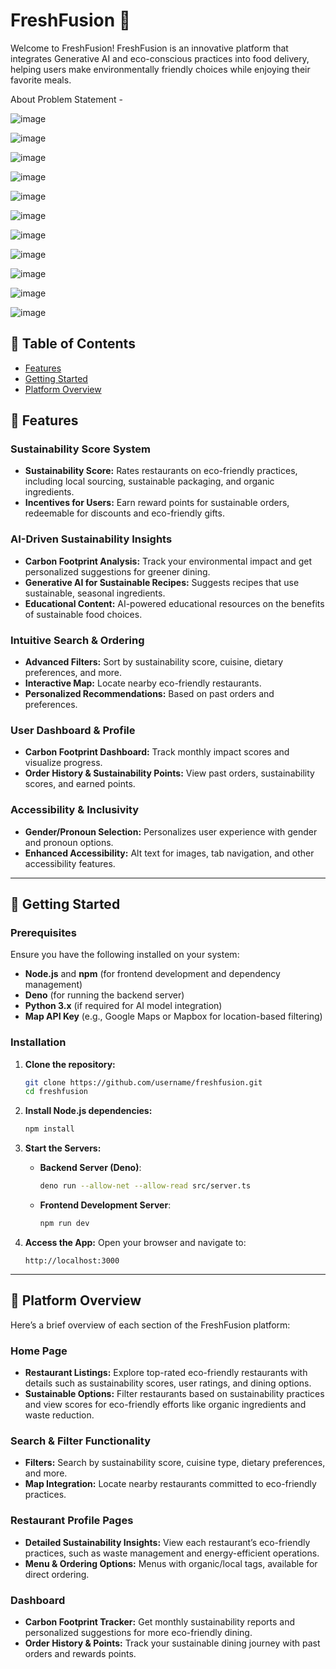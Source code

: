 # FreshFusion 🌱

Welcome to FreshFusion! FreshFusion is an innovative platform that integrates Generative AI and eco-conscious practices into food delivery, helping users make environmentally friendly choices while enjoying their favorite meals.


About Problem Statement - 


![image](https://github.com/user-attachments/assets/74ec5ca2-328e-48bf-9280-762c144ea044)

![image](https://github.com/user-attachments/assets/6dbe56ee-956d-4323-9392-b7084e1f7fbc)

![image](https://github.com/user-attachments/assets/6e839ed7-0d09-46f0-991f-c81258e14628)

![image](https://github.com/user-attachments/assets/a54db3ba-ac0d-4307-b80e-f59505604985)

![image](https://github.com/user-attachments/assets/8ec71241-0058-489a-83d8-ff24333ebcad)

![image](https://github.com/user-attachments/assets/3e4845fa-7e25-4043-8fdf-7c4ab0ea2530)

![image](https://github.com/user-attachments/assets/455c6e83-862f-420d-8c7d-38bb7895d2ef)

![image](https://github.com/user-attachments/assets/377b3e60-dd30-4277-a104-1f9210bdeaba)

![image](https://github.com/user-attachments/assets/7017a9d4-f554-4f48-9374-7968afc5e6a9)

![image](https://github.com/user-attachments/assets/8b08e65a-994a-486c-b1e5-f33370dbd403)

![image](https://github.com/user-attachments/assets/b8a77949-73ea-4a5a-9192-727ecf2a0ed2)


## 📖 Table of Contents

- [Features](#-features)
- [Getting Started](#-getting-started)
- [Platform Overview](#-platform-overview)

## 🌟 Features

### Sustainability Score System
- **Sustainability Score:** Rates restaurants on eco-friendly practices, including local sourcing, sustainable packaging, and organic ingredients.
- **Incentives for Users:** Earn reward points for sustainable orders, redeemable for discounts and eco-friendly gifts.

### AI-Driven Sustainability Insights
- **Carbon Footprint Analysis:** Track your environmental impact and get personalized suggestions for greener dining.
- **Generative AI for Sustainable Recipes:** Suggests recipes that use sustainable, seasonal ingredients.
- **Educational Content:** AI-powered educational resources on the benefits of sustainable food choices.

### Intuitive Search & Ordering
- **Advanced Filters:** Sort by sustainability score, cuisine, dietary preferences, and more.
- **Interactive Map:** Locate nearby eco-friendly restaurants.
- **Personalized Recommendations:** Based on past orders and preferences.

### User Dashboard & Profile
- **Carbon Footprint Dashboard:** Track monthly impact scores and visualize progress.
- **Order History & Sustainability Points:** View past orders, sustainability scores, and earned points.

### Accessibility & Inclusivity
- **Gender/Pronoun Selection:** Personalizes user experience with gender and pronoun options.
- **Enhanced Accessibility:** Alt text for images, tab navigation, and other accessibility features.

---

## 🚀 Getting Started

### Prerequisites

Ensure you have the following installed on your system:
- **Node.js** and **npm** (for frontend development and dependency management)
- **Deno** (for running the backend server)
- **Python 3.x** (if required for AI model integration)
- **Map API Key** (e.g., Google Maps or Mapbox for location-based filtering)

### Installation

1. **Clone the repository:**
   ```bash
   git clone https://github.com/username/freshfusion.git
   cd freshfusion
   ```

2. **Install Node.js dependencies:**
   ```bash
   npm install
   ```

3. **Start the Servers:**

   - **Backend Server (Deno)**:
     ```bash
     deno run --allow-net --allow-read src/server.ts
     ```
   - **Frontend Development Server**:
     ```bash
     npm run dev
     ```

4. **Access the App:**
   Open your browser and navigate to:
   ```
   http://localhost:3000
   ```

---

## 📸 Platform Overview

Here’s a brief overview of each section of the FreshFusion platform:

### Home Page
- **Restaurant Listings:** Explore top-rated eco-friendly restaurants with details such as sustainability scores, user ratings, and dining options.
- **Sustainable Options:** Filter restaurants based on sustainability practices and view scores for eco-friendly efforts like organic ingredients and waste reduction.

### Search & Filter Functionality
- **Filters:** Search by sustainability score, cuisine type, dietary preferences, and more.
- **Map Integration:** Locate nearby restaurants committed to eco-friendly practices.

### Restaurant Profile Pages
- **Detailed Sustainability Insights:** View each restaurant’s eco-friendly practices, such as waste management and energy-efficient operations.
- **Menu & Ordering Options:** Menus with organic/local tags, available for direct ordering.

### Dashboard
- **Carbon Footprint Tracker:** Get monthly sustainability reports and personalized suggestions for more eco-friendly dining.
- **Order History & Points:** Track your sustainable dining journey with past orders and rewards points.
